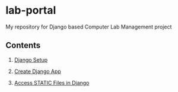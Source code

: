 # lab-portal
My repository for Django based Computer Lab Management project

## Contents

1. [Django Setup](https://github.com/subhash-devopslearner/lab-portal/blob/development/Django-setup.md)

2. [Create Django App](https://github.com/subhash-devopslearner/lab-portal/blob/development/Create-first-app.md)

3. [Access STATIC Files in Django](https://github.com/subhash-devopslearner/lab-portal/blob/development/Access-static-files.md)
